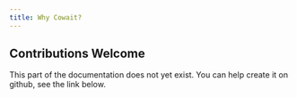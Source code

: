 ```yaml
---
title: Why Cowait?
---
```


## Contributions Welcome

This part of the documentation does not yet exist. You can help create it on github, see the link below.
